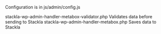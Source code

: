 Configuration is in js/admin/config.js

stackla-wp-admin-handler-metabox-validator.php Validates data before sending to Stackla
stackla-wp-admin-handler-metabox.php Saves data to Stackla
